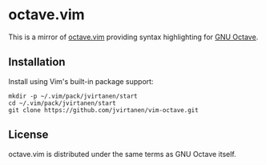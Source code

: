 # octave.vim

This is a mirror of [octave.vim][] providing syntax highlighting for
[GNU Octave][].

  [GNU Octave]: http://www.gnu.org/software/octave/
  [octave.vim]: http://www.vim.org/scripts/script.php?script_id=3600

## Installation

Install using Vim's built-in package support:
```
mkdir -p ~/.vim/pack/jvirtanen/start
cd ~/.vim/pack/jvirtanen/start
git clone https://github.com/jvirtanen/vim-octave.git
```

## License

octave.vim is distributed under the same terms as GNU Octave itself.
